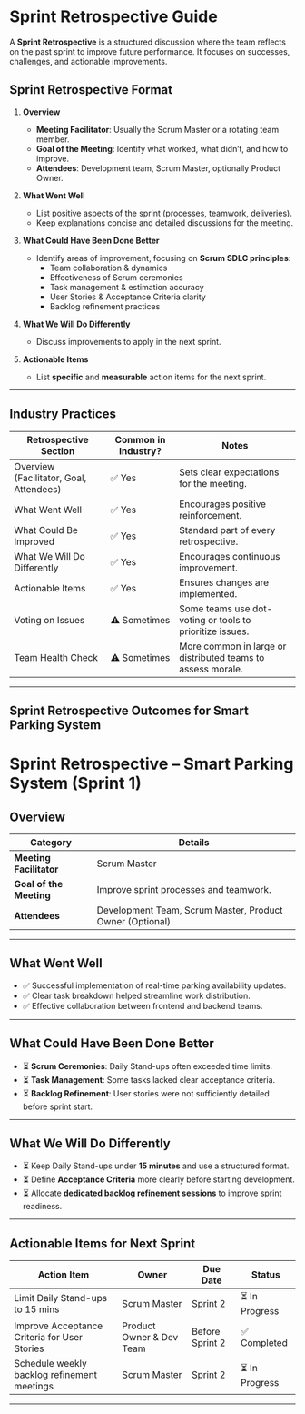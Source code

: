 # Sprint Retrospective Guide  

A **Sprint Retrospective** is a structured discussion where the team reflects on the past sprint to improve future performance. It focuses on successes, challenges, and actionable improvements.

## **Sprint Retrospective Format**
1. **Overview**  
   - **Meeting Facilitator**: Usually the Scrum Master or a rotating team member.  
   - **Goal of the Meeting**: Identify what worked, what didn’t, and how to improve.  
   - **Attendees**: Development team, Scrum Master, optionally Product Owner.  

2. **What Went Well**  
   - List positive aspects of the sprint (processes, teamwork, deliveries).  
   - Keep explanations concise and detailed discussions for the meeting.  

3. **What Could Have Been Done Better**  
   - Identify areas of improvement, focusing on **Scrum SDLC principles**:  
     - Team collaboration & dynamics  
     - Effectiveness of Scrum ceremonies  
     - Task management & estimation accuracy  
     - User Stories & Acceptance Criteria clarity  
     - Backlog refinement practices  

4. **What We Will Do Differently**  
   - Discuss improvements to apply in the next sprint.  

5. **Actionable Items**  
   - List **specific** and **measurable** action items for the next sprint.  

---

## **Industry Practices**
| Retrospective Section | Common in Industry? | Notes |
|----------------------|------------------|------|
| Overview (Facilitator, Goal, Attendees) | ✅ Yes | Sets clear expectations for the meeting. |
| What Went Well | ✅ Yes | Encourages positive reinforcement. |
| What Could Be Improved | ✅ Yes | Standard part of every retrospective. |
| What We Will Do Differently | ✅ Yes | Encourages continuous improvement. |
| Actionable Items | ✅ Yes | Ensures changes are implemented. |
| Voting on Issues | ⚠️ Sometimes | Some teams use dot-voting or tools to prioritize issues. |
| Team Health Check | ⚠️ Sometimes | More common in large or distributed teams to assess morale. |

---

## **Sprint Retrospective Outcomes for Smart Parking System**

# Sprint Retrospective – Smart Parking System (Sprint 1)

## **Overview**
| Category | Details |
|----------|---------|
| **Meeting Facilitator** | Scrum Master |
| **Goal of the Meeting** | Improve sprint processes and teamwork. |
| **Attendees** | Development Team, Scrum Master, Product Owner (Optional) |

---

## **What Went Well**  
- ✅ Successful implementation of real-time parking availability updates.  
- ✅ Clear task breakdown helped streamline work distribution.  
- ✅ Effective collaboration between frontend and backend teams.  

---

## **What Could Have Been Done Better**  
- ⏳ **Scrum Ceremonies**: Daily Stand-ups often exceeded time limits.  
- ⏳ **Task Management**: Some tasks lacked clear acceptance criteria.  
- ⏳ **Backlog Refinement**: User stories were not sufficiently detailed before sprint start.  

---

## **What We Will Do Differently**  
- ⏳ Keep Daily Stand-ups under **15 minutes** and use a structured format.  
- ⏳ Define **Acceptance Criteria** more clearly before starting development.  
- ⏳ Allocate **dedicated backlog refinement sessions** to improve sprint readiness.  

---

## **Actionable Items for Next Sprint**
| Action Item | Owner | Due Date | Status |
|------------|------|---------|--------|
| Limit Daily Stand-ups to 15 mins | Scrum Master | Sprint 2 | ⏳ In Progress |
| Improve Acceptance Criteria for User Stories | Product Owner & Dev Team | Before Sprint 2 | ✅ Completed |
| Schedule weekly backlog refinement meetings | Scrum Master | Sprint 2 | ⏳ In Progress |

---
